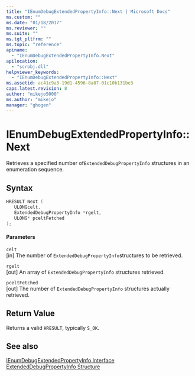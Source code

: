 ```yaml
---
title: "IEnumDebugExtendedPropertyInfo::Next | Microsoft Docs"
ms.custom: ""
ms.date: "01/18/2017"
ms.reviewer: ""
ms.suite: ""
ms.tgt_pltfrm: ""
ms.topic: "reference"
apiname: 
  - "IEnumDebugExtendedPropertyInfo.Next"
apilocation: 
  - "scrobj.dll"
helpviewer_keywords: 
  - "IEnumDebugExtendedPropertyInfo::Next"
ms.assetid: ac41c9a3-19d1-4596-8a87-01c10b131be3
caps.latest.revision: 8
author: "mikejo5000"
ms.author: "mikejo"
manager: "ghogen"
---
```

# IEnumDebugExtendedPropertyInfo::Next
Retrieves a specified number of`ExtendedDebugPropertyInfo` structures in an enumeration sequence.  
  
## Syntax  
  
```cpp
HRESULT Next (  
   ULONGcelt,  
   ExtendedDebugPropertyInfo *rgelt,  
   ULONG* pceltFetched  
);  
```  
  
#### Parameters  
 `celt`  
 [in] The number of `ExtendedDebugPropertyInfo`structures to be retrieved.  
  
 `rgelt`  
 [out] An array of `ExtendedDebugPropertyInfo` structures retrieved.  
  
 `pceltFetched`  
 [out] The number of `ExtendedDebugPropertyInfo` structures actually retrieved.  
  
## Return Value  
 Returns a valid `HRESULT`, typically `S_OK`.  
  
## See also  
 [IEnumDebugExtendedPropertyInfo Interface](../../winscript/reference/ienumdebugextendedpropertyinfo-interface.md)   
 [ExtendedDebugPropertyInfo Structure](../../winscript/reference/extendeddebugpropertyinfo-structure.md)